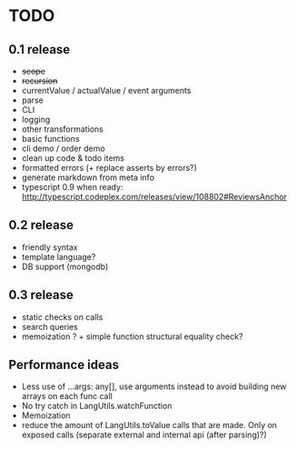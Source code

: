 # TODO

## 0.1 release

* <strike>scope</strike>
* <strike>recursion</strike>
* currentValue / actualValue / event arguments
* parse
* CLI
* logging
* other transformations
* basic functions
* cli demo / order demo
* clean up code & todo items
* formatted errors (+ replace asserts by errors?)
* generate markdown from meta info
* typescript 0.9 when ready: http://typescript.codeplex.com/releases/view/108802#ReviewsAnchor

## 0.2 release

* friendly syntax
* template language?
* DB support (mongodb)

## 0.3 release

* static checks on calls
* search queries
* memoization ? + simple function structural equality check?

## Performance ideas

* Less use of ...args: any[], use arguments instead to avoid building new arrays on each func call
* No try catch in LangUtils.watchFunction
* Memoization
* reduce the amount of LangUtils.toValue calls that are made. Only on exposed calls (separate external and internal api (after parsing)?)